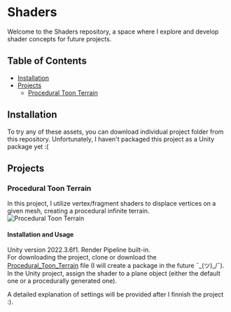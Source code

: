 # Shaders

Welcome to the Shaders repository, a space where I explore and develop shader concepts for future projects.

## Table of Contents

- [Installation](#installation)
- [Projects](#projects)
  - [Procedural Toon Terrain](#procedural-toon-terrain)

## Installation

To try any of these assets, you can download individual project folder from this repository. Unfortunately, I haven't packaged this project as a Unity package yet :(

## Projects

### Procedural Toon Terrain

In this project, I utilize vertex/fragment shaders to displace vertices on a given mesh, creating a procedural infinite terrain.\
![Procedural Toon Terrain](https://github.com/Fleapous/Shaders/assets/105390475/207ab6b6-a1e9-4af3-809b-0486e379a654)

#### Installation and Usage

Unity version 2022.3.6f1. Render Pipeline built-in.\
For downloading the project, clone or download the [Procedural_Toon_Terrain](https://github.com/Fleapous/Shaders/tree/main/Procedural_Toon_Terrain) file (I will create a package in the future ¯\_(ツ)_/¯).\
In the Unity project, assign the shader to a plane object (either the default one or a procedurally generated one).

A detailed explanation of settings will be provided after I finnish the project :).
